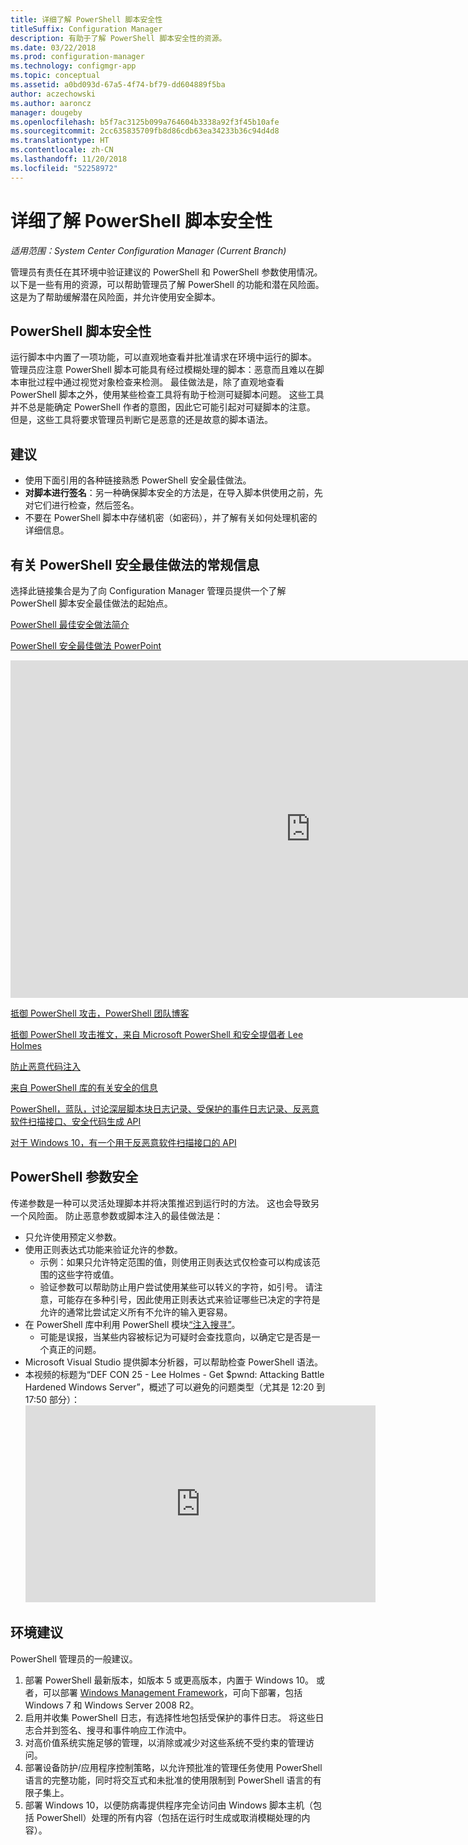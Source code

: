 ```yaml
---
title: 详细了解 PowerShell 脚本安全性
titleSuffix: Configuration Manager
description: 有助于了解 PowerShell 脚本安全性的资源。
ms.date: 03/22/2018
ms.prod: configuration-manager
ms.technology: configmgr-app
ms.topic: conceptual
ms.assetid: a0bd093d-67a5-4f74-bf79-dd604889f5ba
author: aczechowski
ms.author: aaroncz
manager: dougeby
ms.openlocfilehash: b5f7ac3125b099a764604b3338a92f3f45b10afe
ms.sourcegitcommit: 2cc635835709fb8d86cdb63ea34233b36c94d4d8
ms.translationtype: HT
ms.contentlocale: zh-CN
ms.lasthandoff: 11/20/2018
ms.locfileid: "52258972"
---
```

# <a name="learn-more-about-powershell-script-security"></a>详细了解 PowerShell 脚本安全性

*适用范围：System Center Configuration Manager (Current Branch)*

管理员有责任在其环境中验证建议的 PowerShell 和 PowerShell 参数使用情况。 以下是一些有用的资源，可以帮助管理员了解 PowerShell 的功能和潜在风险面。 这是为了帮助缓解潜在风险面，并允许使用安全脚本。

## <a name="powershell-script-security"></a>PowerShell 脚本安全性
运行脚本中内置了一项功能，可以直观地查看并批准请求在环境中运行的脚本。 管理员应注意 PowerShell 脚本可能具有经过模糊处理的脚本：恶意而且难以在脚本审批过程中通过视觉对象检查来检测。 最佳做法是，除了直观地查看 PowerShell 脚本之外，使用某些检查工具将有助于检测可疑脚本问题。 这些工具并不总是能确定 PowerShell 作者的意图，因此它可能引起对可疑脚本的注意。 但是，这些工具将要求管理员判断它是恶意的还是故意的脚本语法。

## <a name="recommendations"></a>建议
- 使用下面引用的各种链接熟悉 PowerShell 安全最佳做法。
- **对脚本进行签名**：另一种确保脚本安全的方法是，在导入脚本供使用之前，先对它们进行检查，然后签名。
- 不要在 PowerShell 脚本中存储机密（如密码），并了解有关如何处理机密的详细信息。


## <a name="general-information-about-powershell-security-best-practices"></a>有关 PowerShell 安全最佳做法的常规信息

选择此链接集合是为了向 Configuration Manager 管理员提供一个了解 PowerShell 脚本安全最佳做法的起始点。  

[PowerShell 最佳安全做法简介](https://blogs.msdn.microsoft.com/powershell/2013/12/16/powershell-security-best-practices/ )

[PowerShell 安全最佳做法 PowerPoint](https://msdnshared.blob.core.windows.net/media/MSDNBlogsFS/prod.evol.blogs.msdn.com/CommunityServer.Blogs.Components.WeblogFiles/00/00/00/63/74/metablogapi/1055.PowerShell-Security-Best-Practices_3CA24C32.pptx)

<iframe src="https://channel9.msdn.com/Events/Blue-Hat-Security-Briefings/BlueHat-Security-Briefings-Fall-2013-Sessions/PowerShell-Best-Practices/player" width="960" height="540" allowFullScreen frameBorder="0"></iframe>

[抵御 PowerShell 攻击，PowerShell 团队博客](https://blogs.msdn.microsoft.com/powershell/2017/10/23/defending-against-powershell-attacks/)

[抵御 PowerShell 攻击推文，来自 Microsoft PowerShell 和安全提倡者 Lee Holmes](https://twitter.com/Lee_Holmes/status/922462821081694208)

[防止恶意代码注入](https://blogs.msdn.microsoft.com/powershell/2006/11/22/protecting-against-malicious-code-injection/)

[来自 PowerShell 库的有关安全的信息](https://blogs.msdn.microsoft.com/powershell/2015/08/06/powershell-gallery-new-security-scan/)

[PowerShell，蓝队，讨论深层脚本块日志记录、受保护的事件日志记录、反恶意软件扫描接口、安全代码生成 API](https://blogs.msdn.microsoft.com/powershell/2015/06/09/powershell-the-blue-team/)

[对于 Windows 10，有一个用于反恶意软件扫描接口的 API](https://cloudblogs.microsoft.com/microsoftsecure/2015/06/09/windows-10-to-offer-application-developers-new-malware-defenses/?source=mmpc)

## <a name="powershell-parameters-security"></a>PowerShell 参数安全
传递参数是一种可以灵活处理脚本并将决策推迟到运行时的方法。 这也会导致另一个风险面。 防止恶意参数或脚本注入的最佳做法是：

- 只允许使用预定义参数。
- 使用正则表达式功能来验证允许的参数。
    - 示例：如果只允许特定范围的值，则使用正则表达式仅检查可以构成该范围的这些字符或值。
    - 验证参数可以帮助防止用户尝试使用某些可以转义的字符，如引号。 请注意，可能存在多种引号，因此使用正则表达式来验证哪些已决定的字符是允许的通常比尝试定义所有不允许的输入更容易。
- 在 PowerShell 库中利用 PowerShell 模块[“注入搜寻”](https://www.powershellgallery.com/packages/InjectionHunter/1.0.0)。
    - 可能是误报，当某些内容被标记为可疑时会查找意向，以确定它是否是一个真正的问题。 
- Microsoft Visual Studio 提供脚本分析器，可以帮助检查 PowerShell 语法。
- 本视频的标题为“DEF CON 25 - Lee Holmes - Get $pwnd: Attacking Battle Hardened Windows Server”，概述了可以避免的问题类型（尤其是 12:20 到 17:50 部分）：    <iframe width="560" height="315" src="https://www.youtube.com/embed/ahxMOAAani8" frameborder="0" allow="autoplay; encrypted-media" allowfullscreen></iframe>

## <a name="environment-recommendations"></a>环境建议
PowerShell 管理员的一般建议。
1. 部署 PowerShell 最新版本，如版本 5 或更高版本，内置于 Windows 10。 或者，可以部署 [Windows Management Framework](https://www.microsoft.com/en-us/download/details.aspx?id=54616)，可向下部署，包括 Windows 7 和 Windows Server 2008 R2。 
2. 启用并收集 PowerShell 日志，有选择性地包括受保护的事件日志。 将这些日志合并到签名、搜寻和事件响应工作流中。
3. 对高价值系统实施足够的管理，以消除或减少对这些系统不受约束的管理访问。
4. 部署设备防护/应用程序控制策略，以允许预批准的管理任务使用 PowerShell 语言的完整功能，同时将交互式和未批准的使用限制到 PowerShell 语言的有限子集上。
5. 部署 Windows 10，以便防病毒提供程序完全访问由 Windows 脚本主机（包括 PowerShell）处理的所有内容（包括在运行时生成或取消模糊处理的内容）。